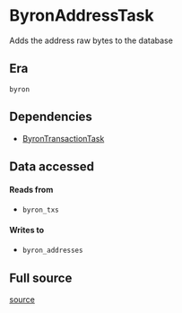 # ByronAddressTask
Adds the address raw bytes to the database

## Era
` byron `

## Dependencies

   * [ByronTransactionTask](./ByronTransactionTask)


## Data accessed
#### Reads from

   * ` byron_txs `


#### Writes to

   * ` byron_addresses `


## Full source
[source](https://github.com/dcSpark/carp/tree/main/indexer/tasks/src/byron/byron_address.rs)
